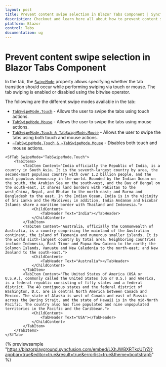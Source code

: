 ```yaml
---
layout: post
title: Prevent content swipe selection in Blazor Tabs Component | Syncfusion
description: Checkout and learn here all about how to prevent content swipe selection in Syncfusion Blazor Tabs component and more.
platform: Blazor
control: Tabs
documentation: ug
---
```


# Prevent content swipe selection in Blazor Tabs Component

In the tab, the [`SwipeMode`](https://help.syncfusion.com/cr/blazor/Syncfusion.Blazor.Navigations.SfTab.html#Syncfusion_Blazor_Navigations_SfTab_SwipeMode) property allows specifying whether the tab transition should occur while performing swiping via touch or mouse. The tab swiping is enabled or disabled using the bitwise operator.

The following are the different swipe modes available in the tab:

* [`TabSwipeMode.Touch`](https://help.syncfusion.com/cr/blazor/Syncfusion.Blazor.Navigations.TabSwipeMode.html) - Allows the user to swipe the tabs using touch actions.
* [`TabSwipeMode.Mouse`](https://help.syncfusion.com/cr/blazor/Syncfusion.Blazor.Navigations.TabSwipeMode.html) - Allows the user to swipe the tabs using mouse actions.
* [`TabSwipeMode.Touch & TabSwipeMode.Mouse`](https://help.syncfusion.com/cr/blazor/Syncfusion.Blazor.Navigations.TabSwipeMode.html) - Allows the user to swipe the tabs using both touch and mouse actions.
* [`~TabSwipeMode.Touch & ~TabSwipeMode.Mouse`](https://help.syncfusion.com/cr/blazor/Syncfusion.Blazor.Navigations.TabSwipeMode.html) - Disables both touch and mouse actions.

```cshtml
<SfTab SwipeMode="TabSwipeMode.Touch">
    <TabItems>
        <TabItem Content="India officially the Republic of India, is a country in South Asia. It is the seventh-largest country by area, the second-most populous country with over 1.2 billion people, and the most populous democracy in the world. Bounded by the Indian Ocean on the south, the Arabian Sea on the south-west, and the Bay of Bengal on the south-east, it shares land borders with Pakistan to the west;China, Nepal, and Bhutan to the north-east; and Burma and Bangladesh to the east. In the Indian Ocean, India is in the vicinity of Sri Lanka and the Maldives; in addition, India Andaman and Nicobar Islands share a maritime border with Thailand and Indonesia.">
            <ChildContent>
                <TabHeader Text="India"></TabHeader>
            </ChildContent>
        </TabItem>
        <TabItem Content="Australia, officially the Commonwealth of Australia, is a country comprising the mainland of the Australian continent, the island of Tasmania and numerous smaller islands. It is the world sixth-largest country by total area. Neighboring countries include Indonesia, East Timor and Papua New Guinea to the north; the Solomon Islands, Vanuatu and New Caledonia to the north-east; and New Zealand to the south-east.">
            <ChildContent>
                <TabHeader Text="Australia"></TabHeader>
            </ChildContent>
        </TabItem>
        <TabItem Content="The United States of America (USA or U.S.A.), commonly called the United States (US or U.S.) and America, is a federal republic consisting of fifty states and a federal district. The 48 contiguous states and the federal district of Washington, D.C. are in central North America between Canada and Mexico. The state of Alaska is west of Canada and east of Russia across the Bering Strait, and the state of Hawaii is in the mid-North Pacific. The country also has five populated and nine unpopulated territories in the Pacific and the Caribbean.">
            <ChildContent>
                <TabHeader Text="USA"></TabHeader>
            </ChildContent>
        </TabItem>
    </TabItems>
</SfTab>
```

{% previewsample "https://blazorplayground.syncfusion.com/embed/LXhJWBXRTkcUTrZj?appbar=true&editor=true&result=true&errorlist=true&theme=bootstrap5" %}